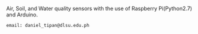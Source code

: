 Air, Soil, and Water quality sensors with the use of Raspberry Pi(Python2.7) and Arduino. 


    email: daniel_tipan@dlsu.edu.ph
